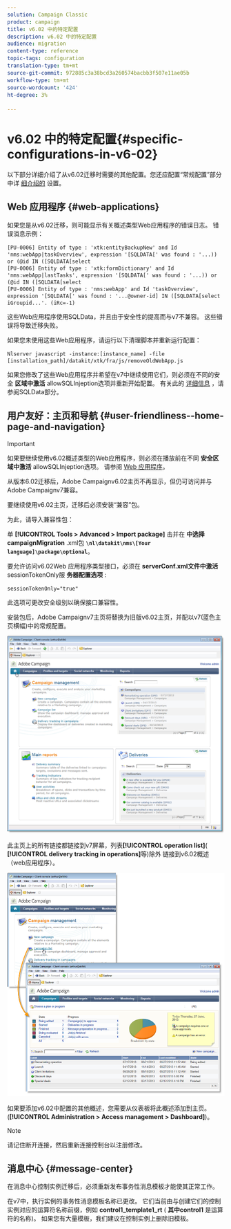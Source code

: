 ```yaml
---
solution: Campaign Classic
product: campaign
title: v6.02 中的特定配置
description: v6.02 中的特定配置
audience: migration
content-type: reference
topic-tags: configuration
translation-type: tm+mt
source-git-commit: 972885c3a38bcd3a260574bacbb3f507e11ae05b
workflow-type: tm+mt
source-wordcount: '424'
ht-degree: 3%

---
```



# v6.02 中的特定配置{#specific-configurations-in-v6-02}

以下部分详细介绍了从v6.02迁移时需要的其他配置。您还应配置“常规配置”部分中详 [细介绍的](../../migration/using/general-configurations.md) 设置。

## Web 应用程序 {#web-applications}

如果您是从v6.02迁移，则可能显示有关概述类型Web应用程序的错误日志。 错误消息示例：

```
[PU-0006] Entity of type : 'xtk:entityBackupNew' and Id 'nms:webApp|taskOverview', expression '[SQLDATA[' was found : '...)) or (@id IN ([SQLDATA[select 
[PU-0006] Entity of type : 'xtk:formDictionary' and Id 'nms:webApp|lastTasks', expression '[SQLDATA[' was found : '...)) or (@id IN ([SQLDATA[select 
[PU-0006] Entity of type : 'nms:webApp' and Id 'taskOverview', expression '[SQLDATA[' was found : '...@owner-id] IN ([SQLDATA[select iGroupid...'. (iRc=-1)
```

这些Web应用程序使用SQLData，并且由于安全性的提高而与v7不兼容。 这些错误将导致迁移失败。

如果您未使用这些Web应用程序，请运行以下清理脚本并重新运行配置：

```
Nlserver javascript -instance:[instance_name] -file [installation_path]/datakit/xtk/fra/js/removeOldWebApp.js
```

如果您修改了这些Web应用程序并希望在v7中继续使用它们，则必须在不同的安全 **区域中激活** allowSQLInjeption选项并重新开始配置。 有关此的 [详细信息](../../migration/using/general-configurations.md#sqldata) ，请参阅SQLData部分。

## 用户友好：主页和导航 {#user-friendliness--home-page-and-navigation}

>[!IMPORTANT]
>
>如果要继续使用v6.02概述类型的Web应用程序，则必须在播放前在不同 **安全区域中激活** allowSQLInjeption选项。 请参阅 [Web 应用程序](#web-applications)。

从版本6.02迁移后，Adobe Campaignv6.02主页不再显示，但仍可访问并与Adobe Campaignv7兼容。

要继续使用v6.02主页，迁移后必须安装“兼容”包。

为此，请导入兼容性包：

单 **[!UICONTROL Tools > Advanced > Import package]** 击并在 **中选择campaignMigration** .xml包 **`\nl\datakit\nms\[Your language]\package\optional`**。

要允许访问v6.02Web 应用程序类型接口，必须在 **serverConf.xml文件中激活** sessionTokenOnly服 **务器配置选项** :

```
sessionTokenOnly="true"
```

此选项可更改安全级别以确保接口兼容性。

安装包后，Adobe Campaignv7主页将替换为旧版v6.02主页，并配以v7(蓝色主页横幅)中的常规配置。

![](assets/dashboards.png)

此主页上的所有链接都链接到v7屏幕，列表&#x200B;**[!UICONTROL operation list]**( **[!UICONTROL delivery tracking in operations]**&#x200B;等)除外 链接到v6.02概述（web应用程序）。

![](assets/dashboards2.png)

如果要添加v6.02中配置的其他概述，您需要从仪表板将此概述添加到主页。(**[!UICONTROL Administration > Access management > Dashboard]**)。

>[!NOTE]
>
>请记住断开连接，然后重新连接控制台以注册修改。

## 消息中心 {#message-center}

在消息中心控制实例迁移后，必须重新发布事务性消息模板才能使其正常工作。

在v7中，执行实例的事务性消息模板名称已更改。 它们当前由与创建它们的控制实例对应的运算符名称前缀，例如 **control1_template1_rt** ( **其中control1** 是运算符的名称)。 如果您有大量模板，我们建议在控制实例上删除旧模板。
